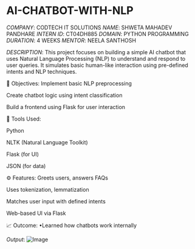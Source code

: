 # AI-CHATBOT-WITH-NLP
*COMPANY*: CODTECH IT SOLUTIONS 
*NAME*: SHWETA MAHADEV PANDHARE 
*INTERN ID*: CT04DH885 
*DOMAIN*: PYTHON PROGRAMMING 
*DURATION*: 4 WEEKS 
*MENTOR*: NEELA SANTHOSH

*DESCRIPTION*:
This project focuses on building a simple AI chatbot that uses Natural Language Processing (NLP) to understand and respond to user queries. It simulates basic human-like interaction using pre-defined intents and NLP techniques.

🎯 Objectives:
Implement basic NLP preprocessing

Create chatbot logic using intent classification

Build a frontend using Flask for user interaction

🔧 Tools Used:

Python

NLTK (Natural Language Toolkit)

Flask (for UI)

JSON (for data)

⚙️ Features:
Greets users, answers FAQs

Uses tokenization, lemmatization

Matches user input with defined intents

Web-based UI via Flask

📈 Outcome:
•Learned how chatbots work internally

*Output*:
![Image](https://github.com/user-attachments/assets/1b6521af-15d0-491c-9683-9e10f428c53c)
